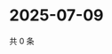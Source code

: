 # 2025-07-09

共 0 条

<!-- BEGIN ZHIHUVIDEO -->
<!-- 最后更新时间 Wed Jul 09 2025 16:16:19 GMT+0800 (China Standard Time) -->

<!-- END ZHIHUVIDEO -->
